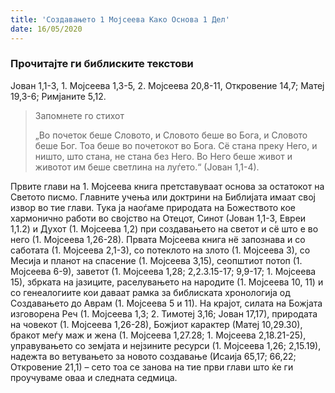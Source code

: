 ```yaml
---
title: 'Создавањето 1 Мојсеева Како Основа 1 Дел'
date: 16/05/2020
---
```


### Прочитајте ги библиските текстови
Јован 1,1-3, 1. Мојсеева 1,3-5, 2. Мојсеева 20,8-11, Откровение 14,7; Матеј 19,3-6; Римјаните 5,12.

> <p>Запомнете го стихот</p>
> „Во почеток беше Словото, и Словото беше во Бога, и Словото беше Бог. Тоа беше во почетокот во Бога. Сё стана преку Него, и ништо, што стана, не стана без Него. Во Него беше живот и животот им беше светлина на луѓето.“ (Јован 1,1-4).

Првите глави на 1. Мојсеева книга претставуваат основа за остатокот на Светото писмо. Главните учења или доктрини на Библијата имаат свој извор во тие глави. Тука ја наоѓаме природата на Божеството кое хармонично работи во својство на Отецот, Синот (Јован 1,1-3, Евреи 1,1.2) и Духот (1. Мојсеева 1,2) при создавањето на светот и сё што е во него (1. Мојсеева 1,26-28). Првата Мојсеева книга нё запознава и со саботата (1. Мојсеева 2,1-3), со потеклото на злото (1. Мојсеева 3), со Месија и планот на спасение (1. Мојсеева 3,15), сеопштиот потоп (1. Мојсеева 6-9), заветот (1. Мојсеева 1,28; 2,2.3.15-17; 9,9-17; 1. Мојсеева 15), збрката на јазиците, раселувањето на народите (1. Мојсеева 10, 11) и со генеалогиите кои даваат рамка за библиската хронологија од Создавањето до Аврам (1. Мојсеева 5 и 11). На крајот, силата на Божјата изговорена Реч (1. Мојсеева 1,3; 2. Тимотеј 3,16; Јован 17,17), природата на човекот (1. Мојсеева 1,26-28), Божјиот карактер (Матеј 10,29.30), бракот меѓу маж и жена (1. Мојсеева 1,27.28; 1. Мојсеева 2,18.21-25), управувањето со земјата и нејзините ресурси (1. Мојсеева 1,26; 2,15.19), надежта во ветувањето за новото создавање (Исаија 65,17; 66,22; Откровение 21,1) – сето тоа се занова на тие први глави што ќе ги проучуваме оваа и следната седмица.
